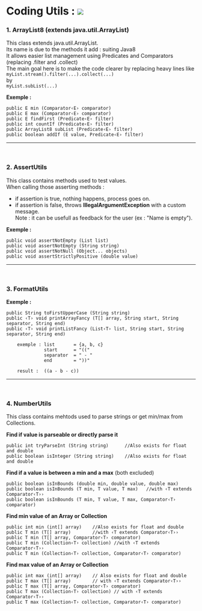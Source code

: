 <h1>Coding Utils : 
<a href="https://www.codefactor.io/repository/github/alexbolot/codingutils"><img src="https://www.codefactor.io/repository/github/alexbolot/codingutils/badge" /></a>
</h1> 

<h3>1. ArrayList8 (extends java.util.ArrayList)</h3>

This class extends java.util.ArrayList. <br>
Its name is due to the methods it add : suiting Java8 <br>
It allows easier list management using Predicates and Comparators (replacing .filter and .collect) <br> 
The main goal here is to make the code clearer by replacing heavy lines like <br>
`myList.stream().filter(...).collect(...)` <br>
by <br>
`myList.subList(...)`

<b>Exemple :</b>
```
public E min (Comparator‹E› comparator)
public E max (Comparator‹E› comparator)
public E findFirst (Predicate‹E› filter)
public int countIf (Predicate‹E› filter)
public ArrayList8 subList (Predicate‹E› filter)
public boolean addIf (E value, Predicate‹E› filter)
```
<hr>
<br>

<h3>2. AssertUtils</h3>

This class contains methods used to test values.<br>
When calling those asserting methods :<br>
- if assertion is true, nothing happens, process goes on.
- if assertion is false, throws <b>IllegalArgumentException</b> with a custom message.<br>
Note : it can be usefull as feedback for the user (ex : "Name is empty"). 

<b>Exemple :</b>
```
public void assertNotEmpty (List list)
public void assertNotEmpty (String string)
public void assertNotNull (Object... objects)
public void assertStrictlyPositive (double value)
```

<hr>
<br>

<h3>3. FormatUtils</h3>

<b>Exemple :</b>
```
public String toFirstUpperCase (String string)
public ‹T› void printArrayFancy (T[] array, String start, String separator, String end)
public ‹T› void printListFancy (List‹T› list, String start, String separator, String end)
    
    exemple : list       = {a, b, c}
              start      = "(("
              separator  = " - "
              end        = "))"
                
    result :  ((a - b - c))

```

<hr>
<br>

<h3>4. NumberUtils</h3> 

This class contains mehtods used to parse strings or get min/max from Collections.<br>

<b>Find if value is parseable or directly parse it</b>
```
public int tryParseInt (String string)      //Also exists for float and double
public boolean isInteger (String string)    //Also exists for float and double
```

<b>Find if a value is between a min and a max</b> (both excluded)
```
public boolean isInBounds (double min, double value, double max)
public boolean isInBounds (T min, T value, T max)   //with ‹T extends Comparator‹T››
public boolean isInBounds (T min, T value, T max, Comparator‹T› comparator)
```

<b>Find min value of an Array or Collection</b>
```
public int min (int[] array)    //Also exists for float and double
public T min (T[] array)        //with ‹T extends Comparator‹T››
public T min (T[] array, Comparator‹T› comparator)
public T min (Collection‹T› collection) //with ‹T extends Comparator‹T››
public T min (Collection‹T› collection, Comparator‹T› comparator)
``` 

<b>Find max value of an Array or Collection</b>
```
public int max (int[] array)    // Also exists for float and double
public T max (T[] array)        // with ‹T extends Comparator‹T››
public T max (T[] array, Comparator‹T› comparator)
public T max (Collection‹T› collection) // with ‹T extends Comparator‹T››
public T max (Collection‹T› collection, Comparator‹T› comparator)
```